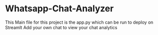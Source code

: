 # Whatsapp-Chat-Analyzer
This Main file for this project is the app.py which can be run to deploy on Streamlt
Add your own chat to view your chat analytics
